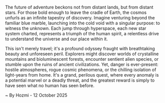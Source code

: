 
The future of adventure beckons not from distant lands, but from distant stars. For those bold enough to leave the cradle of Earth, the cosmos unfurls as an infinite tapestry of discovery. Imagine venturing beyond the familiar blue marble, launching into the cold void with a singular purpose: to witness the unknown. Each jump through hyperspace, each new star system charted, represents a triumph of the human spirit, a relentless drive to understand the universe and our place within it.

This isn't merely travel; it's a profound odyssey fraught with breathtaking beauty and unforeseen peril. Explorers might discover worlds of crystalline mountains and bioluminescent forests, encounter sentient alien species, or stumble upon the ruins of ancient civilizations. Yet, danger is ever-present: hostile atmospheres, rogue cosmic phenomena, or the chilling isolation of light-years from home. It's a grand, perilous quest, where every anomaly is a potential marvel or a deadly threat, and the greatest reward is simply to have seen what no human has seen before.

~ By Hozmi - 12 October 2025
